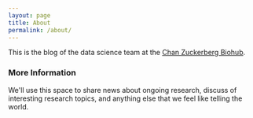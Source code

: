 ```yaml
---
layout: page
title: About
permalink: /about/
---
```


This is the blog of the data science team at the [Chan Zuckerberg Biohub](https://www.czbiohub.org).

### More Information

We'll use this space to share news about ongoing research, discuss of interesting research topics, and anything else that we feel like telling the world.

